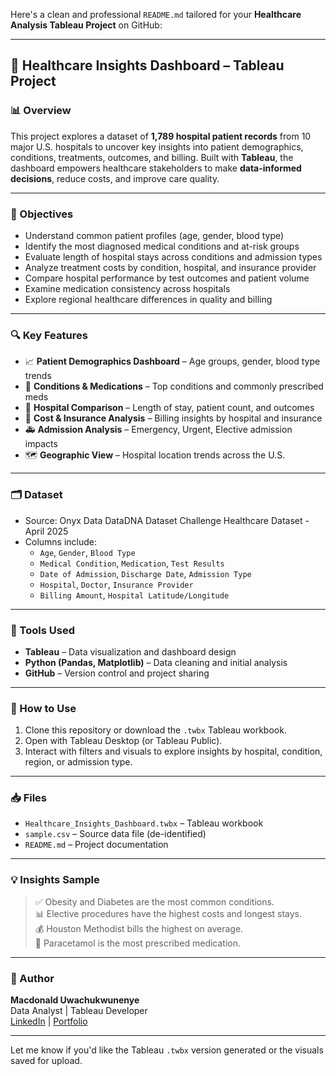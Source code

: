 Here's a clean and professional `README.md` tailored for your **Healthcare Analysis Tableau Project** on GitHub:

---

## 🏥 Healthcare Insights Dashboard – Tableau Project

### 📊 Overview

This project explores a dataset of **1,789 hospital patient records** from 10 major U.S. hospitals to uncover key insights into patient demographics, conditions, treatments, outcomes, and billing. Built with **Tableau**, the dashboard empowers healthcare stakeholders to make **data-informed decisions**, reduce costs, and improve care quality.

---

### 🎯 Objectives

- Understand common patient profiles (age, gender, blood type)
- Identify the most diagnosed medical conditions and at-risk groups
- Evaluate length of hospital stays across conditions and admission types
- Analyze treatment costs by condition, hospital, and insurance provider
- Compare hospital performance by test outcomes and patient volume
- Examine medication consistency across hospitals
- Explore regional healthcare differences in quality and billing

---

### 🔍 Key Features

- 📈 **Patient Demographics Dashboard** – Age groups, gender, blood type trends
- 🧬 **Conditions & Medications** – Top conditions and commonly prescribed meds
- 🏥 **Hospital Comparison** – Length of stay, patient count, and outcomes
- 💸 **Cost & Insurance Analysis** – Billing insights by hospital and insurance
- 🚑 **Admission Analysis** – Emergency, Urgent, Elective admission impacts
- 🗺️ **Geographic View** – Hospital location trends across the U.S.

---

### 🗂️ Dataset

- Source: Onyx Data DataDNA Dataset Challenge Healthcare Dataset - April 2025
- Columns include:
  - `Age`, `Gender`, `Blood Type`
  - `Medical Condition`, `Medication`, `Test Results`
  - `Date of Admission`, `Discharge Date`, `Admission Type`
  - `Hospital`, `Doctor`, `Insurance Provider`
  - `Billing Amount`, `Hospital Latitude/Longitude`

---

### 📌 Tools Used

- **Tableau** – Data visualization and dashboard design  
- **Python (Pandas, Matplotlib)** – Data cleaning and initial analysis  
- **GitHub** – Version control and project sharing

---

### 🚀 How to Use

1. Clone this repository or download the `.twbx` Tableau workbook.
2. Open with Tableau Desktop (or Tableau Public).
3. Interact with filters and visuals to explore insights by hospital, condition, region, or admission type.

---

### 📥 Files

- `Healthcare_Insights_Dashboard.twbx` – Tableau workbook
- `sample.csv` – Source data file (de-identified)
- `README.md` – Project documentation

---

### 💡 Insights Sample

> ✅ Obesity and Diabetes are the most common conditions.  
> 📊 Elective procedures have the highest costs and longest stays.  
> 💰 Houston Methodist bills the highest on average.  
> 💊 Paracetamol is the most prescribed medication.

---

### 👤 Author

**Macdonald Uwachukwunenye**  
Data Analyst | Tableau Developer  
[LinkedIn](https://linkedin.com/in/the-macdonald) | [Portfolio]([#](https://github.com/in/themacdonald)) 

---

Let me know if you'd like the Tableau `.twbx` version generated or the visuals saved for upload.
